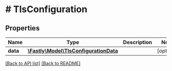 # # TlsConfiguration

## Properties

Name | Type | Description | Notes
------------ | ------------- | ------------- | -------------
**data** | [**\Fastly\Model\TlsConfigurationData**](TlsConfigurationData.md) |  | [optional] 


[[Back to API list]](../../README.md#endpoints) [[Back to README]](../../README.md)
